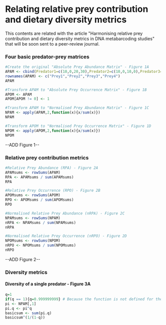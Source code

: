 
# Relating relative prey contribution and dietary diversity metrics

This contents are related with the article "Harmonising relative prey contribution and dietary diversity metrics in DNA metabarcoding studies" that will be soon sent to a peer-review journal.

### Four basic predator-prey matrices

````R
#Create the original "Absolute Prey Abundance Matrix" - Figure 1A
APAM <- cbind(Predator1=c(10,0,20,30),Predator2=c(10,0,10,0),Predator3=c(20,25,20,5))
rownames(APAM) <- c("Prey1","Prey2","Prey3","Prey4")
APAM

#Transform APAM to "Absolute Prey Occurrence Matrix" - Figure 1B
APOM <- APAM
APOM[APOM != 0] <- 1

#Transform APAM to "Normalised Prey Abundance Matrix" - Figure 1C
NPAM <- apply(APAM,2,function(x){x/sum(x)})
NPAM

#Transform APOM to "Normalised Prey Occurrence Matrix" - Figure 1D
NPOM <- apply(APOM,2,function(x){x/sum(x)})
NPOM
````

--ADD Figure 1--

### Relative prey contribution metrics

````R
#Relative Prey Abundance (RPA) - Figure 2A
APAMsums <- rowSums(APAM)
RPA <- APAMsums / sum(APAMsums)
RPA

#Relative Prey Occurrence (RPO) - Figure 2B
APOMsums <- rowSums(APOM)
RPO <- APOMsums / sum(APOMsums)
RPO

#Normalised Relative Prey Abundance (nRPA) - Figure 2C
NPAMsums <- rowSums(NPAM)
nRPA <- NPAMsums / sum(NPAMsums)
nRPA

#Normalised Relative Prey Occurrence (nRPO) - Figure 2D
NPOMsums <- rowSums(NPOM)
nRPO <- NPOMsums / sum(NPOMsums)
nRPO
````

--ADD Figure 2--

### Diversity metrics

#### Diversity of a single predator - Figure 3A

````R
q=1
if(q == 1){q=0.999999999} # Because the function is not defined for the unity
pi <- NPAM[,1]
pi.q <- pi^q
basicsum <- sum(pi.q)
basicsum^(1/(1-q))
````
